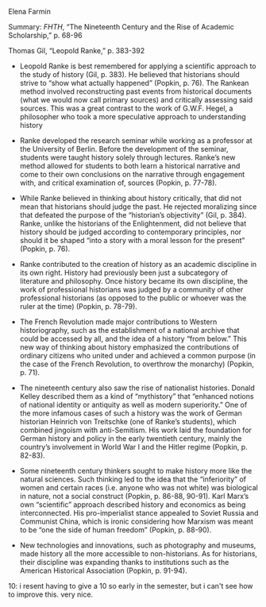 Elena Farmin

Summary: *FHTH*, “The Nineteenth Century and the Rise of Academic Scholarship,” p. 68-96 

Thomas Gil, “Leopold Ranke,” p. 383-392

* Leopold Ranke is best remembered for applying a scientific approach to the study of history (Gil, p. 383). He believed that historians should strive to “show what actually happened” (Popkin, p. 76). The Rankean method involved reconstructing past events from historical documents (what we would now call primary sources) and critically assessing said sources. This was a great contrast to the work of G.W.F. Hegel, a philosopher who took a more speculative approach to understanding history

* Ranke developed the research seminar while working as a professor at the University of Berlin. Before the development of the seminar, students were taught history solely through lectures. Ranke’s new method allowed for students to both learn a historical narrative and come to their own conclusions on the narrative through engagement with, and critical examination of, sources (Popkin, p. 77-78). 

* While Ranke believed in thinking about history critically, that did not mean that historians should judge the past. He rejected moralizing since that defeated the purpose of the “historian’s objectivity” (Gil, p. 384). Ranke, unlike the historians of the Enlightenment, did not believe that history should be judged according to contemporary principles, nor should it be shaped “into a story with a moral lesson for the present” (Popkin, p. 76).

* Ranke contributed to the creation of history as an academic discipline in its own right. History had previously been just a subcategory of literature and philosophy. Once history became its own discipline, the work of professional historians was judged by a community of other professional historians (as opposed to the public or whoever was the ruler at the time) (Popkin, p. 78-79).

* The French Revolution made major contributions to Western historiography, such as the establishment of a national archive that could be accessed by all, and the idea of a history “from below.” This new way of thinking about history emphasized the contributions of ordinary citizens who united under and achieved a common purpose (in the case of the French Revolution, to overthrow the monarchy) (Popkin, p. 71). 

* The nineteenth century also saw the rise of nationalist histories. Donald Kelley described them as a kind of “mythistory” that “enhanced notions of national identity or antiquity as well as modern superiority.” One of the more infamous cases of such a history was the work of German historian Heinrich von Treitschke (one of Ranke’s students), which combined jingoism with anti-Semitism. His work laid the foundation for German history and policy in the early twentieth century, mainly the country’s involvement in World War I and the Hitler regime (Popkin, p. 82-83).

* Some nineteenth century thinkers sought to make history more like the natural sciences. Such thinking led to the idea that the “inferiority” of women and certain races (i.e. anyone who was not white) was biological in nature, not a social construct (Popkin, p. 86-88, 90-91). Karl Marx’s own “scientific” approach described history and economics as being interconnected. His pro-imperialist stance appealed to Soviet Russia and Communist China, which is ironic considering how Marxism was meant to be “one the side of human freedom” (Popkin, p. 88-90).

* New technologies and innovations, such as photography and museums, made history all the more accessible to non-historians. As for historians, their discipline was expanding thanks to institutions such as the American Historical Association (Popkin, p. 91-94).

10: i resent having to give a 10 so early in the semester, but i can't see how to improve this. very nice.


